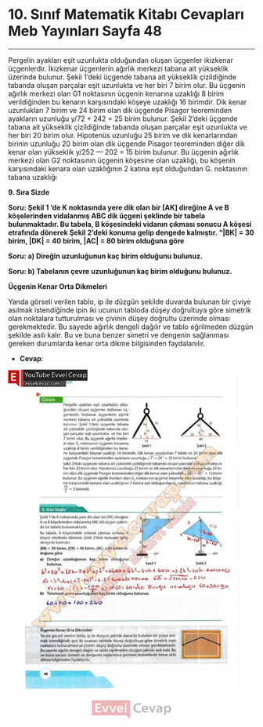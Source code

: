 # 10. Sınıf Matematik Kitabı Cevapları Meb Yayınları Sayfa 48

---

Pergelin ayakları eşit uzunlukta olduğundan oluşan üçgenler ikizkenar üçgenlerdir. İkizkenar üçgenlerin ağırlık merkezi tabana ait yükseklik üzerinde bulunur. Şekil 1’deki üçgende tabana ait yükseklik çizildiğinde tabanda oluşan parçalar eşit uzunlukta ve her biri 7 birim olur. Bu üçgenin ağırlık merkezi olan G1 noktasının üçgenin kenarına uzaklığı 8 birim verildiğinden bu kenarın karşısındaki köşeye uzaklığı 16 birimdir. Dik kenar uzunlukları 7 birim ve 24 birim olan dik üçgende Pisagor teoreminden ayakların uzunluğu y/72 + 242 = 25 birim bulunur. Şekil 2’deki üçgende tabana ait yükseklik çizildiğinde tabanda oluşan parçalar eşit uzunlukta ve her biri 20 birim olur. Hipotenüs uzunluğu 25 birim ve dik kenarlarından birinin uzunluğu 20 birim olan dik üçgende Pisagor teoreminden diğer dik kenar olan yükseklik y/252 — 202 = 15 birim bulunur. Bu üçgenin ağırlık merkezi olan G2 noktasının üçgenin köşesine olan uzaklığı, bu köşenin karşısındaki kenara olan uzaklığının 2 katına eşit olduğundan G. noktasının tabana uzaklığı

**9. Sıra Sizde**

**Soru: Şekil 1 ‘de K noktasında yere dik olan bir [AK] direğine A ve B köşelerinden vidalanmış ABC dik üçgeni şeklinde bir tabela bulunmaktadır. Bu tabela, B köşesindeki vidanın çıkması sonucu A köşesi etrafında dönerek Şekil 2’deki konuma gelip dengede kalmıştır. “|BK| = 30 birim, |DK| = 40 birim, |AC| = 80 birim olduğuna göre**

**Soru: a) Direğin uzunluğunun kaç birim olduğunu bulunuz.**

**Soru: b) Tabelanın çevre uzunluğunun kaç birim olduğunu bulunuz.**

**Üçgenin Kenar Orta Dikmeleri**

Yanda görseli verilen tablo, ip ile düzgün şekilde duvarda bulunan bir çiviye asılmak istendiğinde ipin iki ucunun tabloda düşey doğrultuya göre simetrik olan noktalara tutturulması ve çivinin düşey doğrultu üzerinde olması gerekmektedir. Bu sayede ağırlık dengeli dağılır ve tablo eğrilmeden düzgün şekilde asılı kalır. Bu ve buna benzer simetri ve dengenin sağlanması gereken durumlarda kenar orta dikme bilgisinden faydalanılır.

-   **Cevap**:

![Image 1](./image_1.webp)